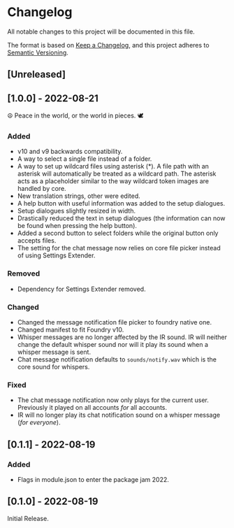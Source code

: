# Changelog
All notable changes to this project will be documented in this file.

The format is based on [Keep a Changelog](https://keepachangelog.com/en/1.0.0/),
and this project adheres to [Semantic Versioning](https://semver.org/spec/v2.0.0.html).

## [Unreleased]

## [1.0.0] - 2022-08-21
☮️ Peace in the world, or the world in pieces. 🕊️
### Added
- v10 and v9 backwards compatibility.
- A way to select a single file instead of a folder.
- A way to set up wildcard files using asterisk (*). A file path with an asterisk will automatically be treated as a wildcard path. The asterisk acts as a placeholder similar to the way wildcard token images are handled by core.
- New translation strings, other were edited.
- A help button with useful information was added to the setup dialogues.
- Setup dialogues slightly resized in width.
- Drastically reduced the text in setup dialogues (the information can now be found when pressing the help button).
- Added a second button to select folders while the original button only accepts files.
- The setting for the chat message now relies on core file picker instead of using Settings Extender.
### Removed
- Dependency for Settings Extender removed.
### Changed
- Changed the message notification file picker to foundry native one.
- Changed manifest to fit Foundry v10.
- Whisper messages are no longer affected by the IR sound. IR will neither change the default whisper sound nor will it play its sound when a whisper message is sent.
- Chat message notification defaults to `sounds/notify.wav` which is the core sound for whispers.
### Fixed
- The chat message notification now only plays for the current user. Previously it played on all accounts *for* all accounts.
- IR will no longer play its chat notification sound on a whisper message (*for everyone*).

## [0.1.1] - 2022-08-19
### Added
- Flags in module.json to enter the package jam 2022.

## [0.1.0] - 2022-08-19
Initial Release.